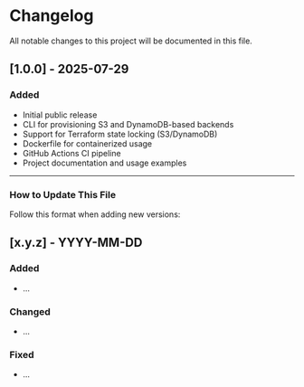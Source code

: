 # Changelog

All notable changes to this project will be documented in this file.

## [1.0.0] - 2025-07-29
### Added
- Initial public release
- CLI for provisioning S3 and DynamoDB-based backends
- Support for Terraform state locking (S3/DynamoDB)
- Dockerfile for containerized usage
- GitHub Actions CI pipeline
- Project documentation and usage examples

---

### How to Update This File

Follow this format when adding new versions:

## [x.y.z] - YYYY-MM-DD
### Added
- ...

### Changed
- ...

### Fixed
- ...
